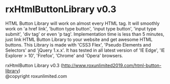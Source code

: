 # rxHtmlButtonLibrary v0.3

HTML Button Library will work on almost every HTML tag. It will smoothly work on 'a href link', 'button type button', 'input type button', 'input type submit', 'div tag' or even 'p tag'. Implementation time is less than 5 minutes, just link HTML Button Library to your website and get awesome HTML buttons. This Library is made with 'CSS3 Flex', 'Pseudo Elements and Selectors' and 'jQuery 1.x.x'. It has tested in all latest version of 'IE Edge', 'IE Explorer > 10', 'Firefox', 'Chrome' and 'Opera' browsers.

rxHtmlButton Library v0.3 (http://www.roxunlimited2019.com/html-button-library)
<br />@copyright roxunlimited.com
